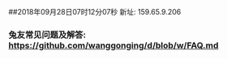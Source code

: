 ##2018年09月28日07时12分07秒 新址: 159.65.9.206
### 兔友常见问题及解答: https://github.com/wanggonging/d/blob/w/FAQ.md
